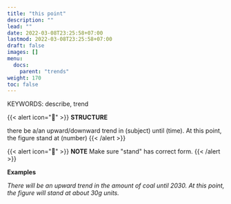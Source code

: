 ```yaml
---
title: "this point"
description: ""
lead: ""
date: 2022-03-08T23:25:58+07:00
lastmod: 2022-03-08T23:25:58+07:00
draft: false
images: []
menu:
  docs:
    parent: "trends"
weight: 170
toc: false
---
```


KEYWORDS: describe, trend

{{< alert icon="🌱" >}}
**STRUCTURE**

there be a/an upward/downward trend in (subject) until (time). At this point, the figure stand at (number)
{{< /alert >}}

{{< alert icon="📝" >}}
**NOTE** Make sure "stand" has correct form.
{{< /alert >}}

**Examples**

_There will be an upward trend in the amount of coal until 2030. At this point, the figure will stand at about 30g units._
